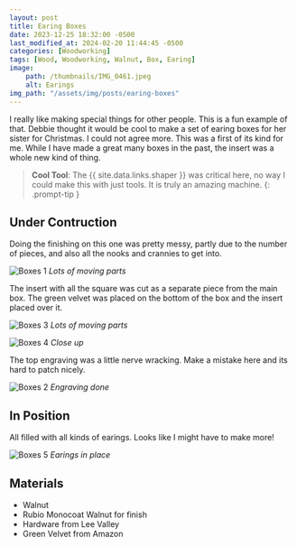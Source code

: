 ```yaml
---
layout: post
title: Earing Boxes
date: 2023-12-25 18:32:00 -0500
last_modified_at: 2024-02-20 11:44:45 -0500
categories: [Woodworking]
tags: [Wood, Woodworking, Walnut, Box, Earing]
image: 
    path: /thumbnails/IMG_0461.jpeg
    alt: Earings
img_path: "/assets/img/posts/earing-boxes"
---
```


I really like making special things for other people.  This is a fun example of that.  Debbie thought it would be cool to make a set of earing boxes for her sister for Christmas.  I could not agree more.  This was a first of its kind for me.  While I have made a great many boxes in the past, the insert was a whole new kind of thing.

>**Cool Tool**: The {{ site.data.links.shaper }} was critical here, no way I could make this with just tools.  It is truly an amazing machine.
{: .prompt-tip }

## Under Contruction

Doing the finishing on this one was pretty messy, partly due to the number of pieces, and also all the nooks and crannies to get into.

![Boxes 1][Boxes 1]
_Lots of moving parts_

The insert with all the square was cut as a separate piece from the main box.  The green velvet was placed on the bottom of the box and the insert placed over it.

![Boxes 3][Boxes 3]
_Lots of moving parts_

![Boxes 4][Boxes 4]
_Close up_

The top engraving was a little nerve wracking.  Make a mistake here and its hard to patch nicely.

![Boxes 2][Boxes 2]
_Engraving done_

## In Position

All filled with all kinds of earings.  Looks like I might have to make more!

![Boxes 5][Boxes 5]
_Earings in place_

## Materials

- Walnut
- Rubio Monocoat Walnut for finish
- Hardware from Lee Valley
- Green Velvet from Amazon

[Boxes 1]: IMG_0455.jpeg
[Boxes 2]: IMG_0461.jpeg
[Boxes 3]: IMG_0466.jpeg
[Boxes 4]: IMG_0467.jpeg
[Boxes 5]: earing-box-01.jpeg
